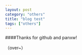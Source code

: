 ```yaml
---
layout: post
category: "others"
title: "blog test"
tags: ["others"]
---
```


####Thanks for github and panxw!

（over~）


